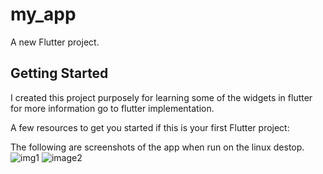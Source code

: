 # my_app

A new Flutter project.

## Getting Started

I created this project purposely  for learning  some of the widgets in  flutter  for more information  go  to  flutter implementation.

A few resources to get you started if this is your first Flutter project:

The following are screenshots of the app when  run  on the linux destop.
![img1](https://user-images.githubusercontent.com/61239366/233671204-56d03422-bc4a-42a2-91d6-b539c5aaa9dd.png)
![image2](https://user-images.githubusercontent.com/61239366/233671196-e65924e8-97b3-4c2d-a224-90aaa46f5400.png)

<!-- 
- [Lab: Write your first Flutter app](https://docs.flutter.dev/get-started/codelab)
- [Cookbook: Useful Flutter samples](https://docs.flutter.dev/cookbook)

For help getting started with Flutter development, view the
[online documentation](https://docs.flutter.dev/), which offers tutorials,
samples, guidance on mobile development, and a full API reference. -->
